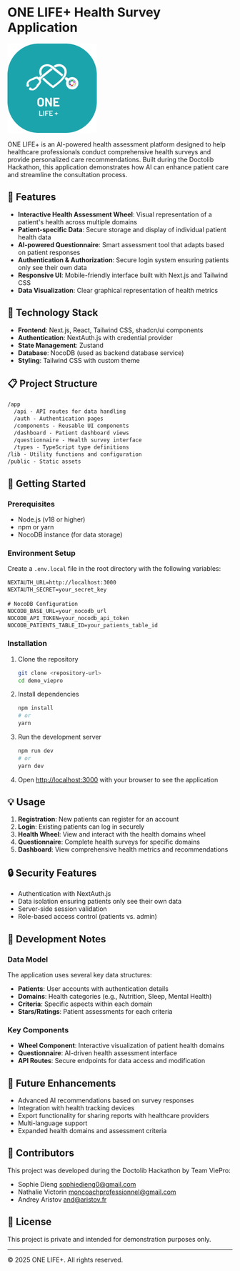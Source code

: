 # ONE LIFE+ Health Survey Application

<img src="/app/icon.svg" alt="logo" width="200"/>

ONE LIFE+ is an AI-powered health assessment platform designed to help healthcare professionals conduct comprehensive health surveys and provide personalized care recommendations. Built during the Doctolib Hackathon, this application demonstrates how AI can enhance patient care and streamline the consultation process.

## 🌟 Features

- **Interactive Health Assessment Wheel**: Visual representation of a patient's health across multiple domains
- **Patient-specific Data**: Secure storage and display of individual patient health data
- **AI-powered Questionnaire**: Smart assessment tool that adapts based on patient responses
- **Authentication & Authorization**: Secure login system ensuring patients only see their own data
- **Responsive UI**: Mobile-friendly interface built with Next.js and Tailwind CSS
- **Data Visualization**: Clear graphical representation of health metrics

## 🔧 Technology Stack

- **Frontend**: Next.js, React, Tailwind CSS, shadcn/ui components
- **Authentication**: NextAuth.js with credential provider
- **State Management**: Zustand
- **Database**: NocoDB (used as backend database service)
- **Styling**: Tailwind CSS with custom theme

## 📋 Project Structure

```
/app
  /api - API routes for data handling
  /auth - Authentication pages
  /components - Reusable UI components
  /dashboard - Patient dashboard views
  /questionnaire - Health survey interface
  /types - TypeScript type definitions
/lib - Utility functions and configuration
/public - Static assets
```

## 🚀 Getting Started

### Prerequisites

- Node.js (v18 or higher)
- npm or yarn
- NocoDB instance (for data storage)

### Environment Setup

Create a `.env.local` file in the root directory with the following variables:

```
NEXTAUTH_URL=http://localhost:3000
NEXTAUTH_SECRET=your_secret_key

# NocoDB Configuration
NOCODB_BASE_URL=your_nocodb_url
NOCODB_API_TOKEN=your_nocodb_api_token
NOCODB_PATIENTS_TABLE_ID=your_patients_table_id
```

### Installation

1. Clone the repository
   ```bash
   git clone <repository-url>
   cd demo_viepro
   ```

2. Install dependencies
   ```bash
   npm install
   # or
   yarn
   ```

3. Run the development server
   ```bash
   npm run dev
   # or
   yarn dev
   ```

4. Open [http://localhost:3000](http://localhost:3000) with your browser to see the application

## 💡 Usage

1. **Registration**: New patients can register for an account
2. **Login**: Existing patients can log in securely
3. **Health Wheel**: View and interact with the health domains wheel
4. **Questionnaire**: Complete health surveys for specific domains
5. **Dashboard**: View comprehensive health metrics and recommendations

## 🔒 Security Features

- Authentication with NextAuth.js
- Data isolation ensuring patients only see their own data
- Server-side session validation
- Role-based access control (patients vs. admin)

## 📝 Development Notes

### Data Model

The application uses several key data structures:

- **Patients**: User accounts with authentication details
- **Domains**: Health categories (e.g., Nutrition, Sleep, Mental Health)
- **Criteria**: Specific aspects within each domain
- **Stars/Ratings**: Patient assessments for each criteria

### Key Components

- **Wheel Component**: Interactive visualization of patient health domains
- **Questionnaire**: AI-driven health assessment interface
- **API Routes**: Secure endpoints for data access and modification

## 🔮 Future Enhancements

- Advanced AI recommendations based on survey responses
- Integration with health tracking devices
- Export functionality for sharing reports with healthcare providers
- Multi-language support
- Expanded health domains and assessment criteria

## 👥 Contributors

This project was developed during the Doctolib Hackathon by Team ViePro:

-  Sophie Dieng sophiedieng0@gmail.com
- Nathalie Victorin moncoachprofessionnel@gmail.com
- Andrey Aristov and@aristov.fr

## 📄 License

This project is private and intended for demonstration purposes only.

---

© 2025 ONE LIFE+. All rights reserved.
